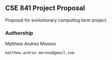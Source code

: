 ## CSE 841 Project Proposal

Proposal for evolutionary computing term project.

### Authorship

Matthew Andres Moreno

`matthew.andres.moreno@gmail.com`
